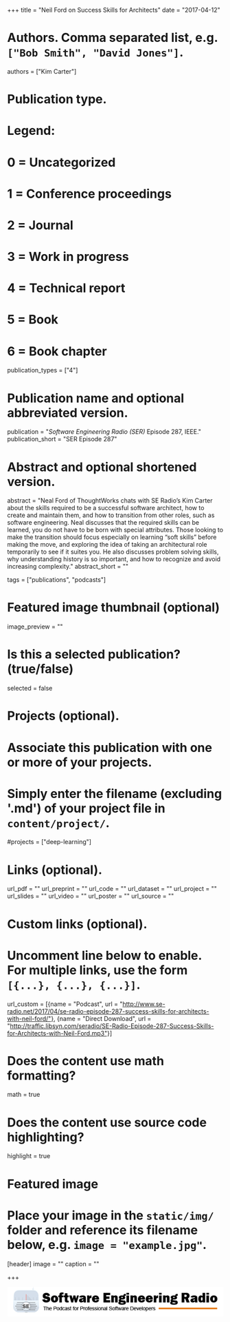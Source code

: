 +++
title = "Neil Ford on Success Skills for Architects"
date = "2017-04-12"

# Authors. Comma separated list, e.g. `["Bob Smith", "David Jones"]`.
authors = ["Kim Carter"]

# Publication type.
# Legend:
# 0 = Uncategorized
# 1 = Conference proceedings
# 2 = Journal
# 3 = Work in progress
# 4 = Technical report
# 5 = Book
# 6 = Book chapter
publication_types = ["4"]

# Publication name and optional abbreviated version.
publication = "*Software Engineering Radio (SER)* Episode 287, IEEE."
publication_short = "SER Episode 287"

# Abstract and optional shortened version.
abstract = "Neal Ford of ThoughtWorks chats with SE Radio’s Kim Carter about the skills required to be a successful software architect, how to create and maintain them, and how to transition from other roles, such as software engineering. Neal discusses that the required skills can be learned, you do not have to be born with special attributes. Those looking to make the transition should focus especially on learning “soft skills” before making the move, and exploring the idea of taking an architectural role temporarily to see if it suites you. He also discusses problem solving skills, why understanding history is so important, and how to recognize and avoid increasing complexity."
abstract_short = ""

tags = ["publications", "podcasts"]

# Featured image thumbnail (optional)
image_preview = ""

# Is this a selected publication? (true/false)
selected = false

# Projects (optional).
#   Associate this publication with one or more of your projects.
#   Simply enter the filename (excluding '.md') of your project file in `content/project/`.
#projects = ["deep-learning"]
 

# Links (optional).
url_pdf = ""
url_preprint = ""
url_code = ""
url_dataset = ""
url_project = ""
url_slides = ""
url_video = ""
url_poster = ""
url_source = ""

# Custom links (optional).
#   Uncomment line below to enable. For multiple links, use the form `[{...}, {...}, {...}]`.
url_custom = [{name = "Podcast", url = "http://www.se-radio.net/2017/04/se-radio-episode-287-success-skills-for-architects-with-neil-ford/"}, {name = "Direct Download", url = "http://traffic.libsyn.com/seradio/SE-Radio-Episode-287-Success-Skills-for-Architects-with-Neil-Ford.mp3"}]

# Does the content use math formatting?
math = true

# Does the content use source code highlighting?
highlight = true

# Featured image
# Place your image in the `static/img/` folder and reference its filename below, e.g. `image = "example.jpg"`.
[header]
image = ""
caption = ""

+++

[![Software Engineering Radio](../../img/publication/se-radio-logo.png)](http://www.se-radio.net/team/kim-carter/)

